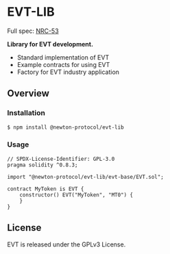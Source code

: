 # EVT-LIB

Full spec: [NRC-53](https://neps.newtonproject.org/neps/nep-53/)

**Library for EVT development.**

- Standard implementation of EVT
- Example contracts for using EVT
- Factory for EVT industry application

## Overview

### Installation

```bash
$ npm install @newton-protocol/evt-lib
```

### Usage

```solidity
// SPDX-License-Identifier: GPL-3.0
pragma solidity ^0.8.3;

import "@newton-protocol/evt-lib/evt-base/EVT.sol";

contract MyToken is EVT {
    constructor() EVT("MyToken", "MT0") {
    }
}
```

## License
EVT is released under the GPLv3 License.
